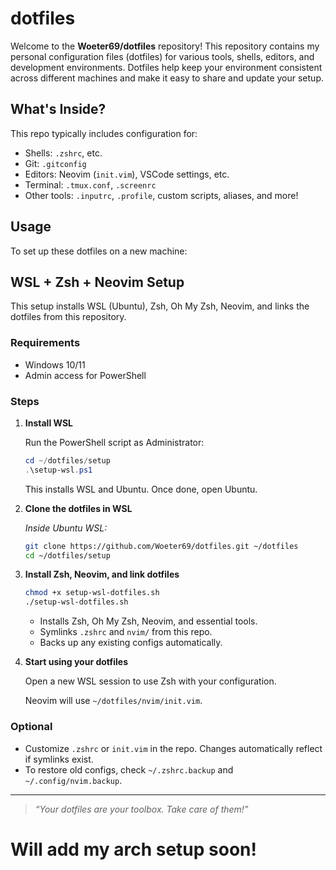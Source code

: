 # dotfiles

Welcome to the **Woeter69/dotfiles** repository! This repository contains my personal configuration files (dotfiles) for various tools, shells, editors, and development environments. Dotfiles help keep your environment consistent across different machines and make it easy to share and update your setup.

## What's Inside?

This repo typically includes configuration for:
- Shells: `.zshrc`, etc.
- Git: `.gitconfig`
- Editors: Neovim (`init.vim`), VSCode settings, etc.
- Terminal: `.tmux.conf`, `.screenrc`
- Other tools: `.inputrc`, `.profile`, custom scripts, aliases, and more!

## Usage

To set up these dotfiles on a new machine:

## WSL + Zsh + Neovim Setup

This setup installs WSL (Ubuntu), Zsh, Oh My Zsh, Neovim, and links the dotfiles from this repository.

### Requirements

- Windows 10/11
- Admin access for PowerShell

### Steps

1. **Install WSL**

   Run the PowerShell script as Administrator:

   ```powershell
   cd ~/dotfiles/setup
   .\setup-wsl.ps1
   ```

   This installs WSL and Ubuntu. Once done, open Ubuntu.

2. **Clone the dotfiles in WSL**

   _Inside Ubuntu WSL:_
   ```sh
   git clone https://github.com/Woeter69/dotfiles.git ~/dotfiles
   cd ~/dotfiles/setup
   ```

3. **Install Zsh, Neovim, and link dotfiles**

   ```sh
   chmod +x setup-wsl-dotfiles.sh
   ./setup-wsl-dotfiles.sh
   ```

   - Installs Zsh, Oh My Zsh, Neovim, and essential tools.
   - Symlinks `.zshrc` and `nvim/` from this repo.
   - Backs up any existing configs automatically.

4. **Start using your dotfiles**

   Open a new WSL session to use Zsh with your configuration.

   Neovim will use `~/dotfiles/nvim/init.vim`.

### Optional

- Customize `.zshrc` or `init.vim` in the repo. Changes automatically reflect if symlinks exist.
- To restore old configs, check `~/.zshrc.backup` and `~/.config/nvim.backup`.

---

> _“Your dotfiles are your toolbox. Take care of them!”_

# Will add my arch setup soon! 
